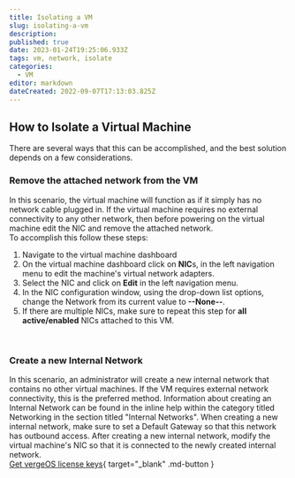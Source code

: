 ```yaml
---
title: Isolating a VM
slug: isolating-a-vm
description: 
published: true
date: 2023-01-24T19:25:06.933Z
tags: vm, network, isolate
categories:
  - VM
editor: markdown
dateCreated: 2022-09-07T17:13:03.825Z
---
```


## How to Isolate a Virtual Machine

There are several ways that this can be accomplished, and the best solution depends on a few considerations.
<br>
### Remove the attached network from the VM

In this scenario, the virtual machine will function as if it simply has no network cable plugged in.
If the virtual machine requires no external connectivity to any other network, then before powering on the virtual machine edit the NIC and remove the attached network.  
To accomplish this follow these steps:
1. Navigate to the virtual machine dashboard
1. On the virtual machine dashboard click on **NIC**s, in the left navigation menu to edit the machine's virtual network adapters.
1. Select the NIC and click on **Edit** in the left navigation menu. 
1. In the NIC configuration window, using the drop-down list options, change the Network from its current value to **--None--**.
1. If there are multiple NICs, make sure to repeat this step for **all active/enabled** NICs attached to this VM.
<br>

### Create a new Internal Network

In this scenario, an administrator will create a new internal network that contains no other virtual machines. 
If the VM requires external network connectivity, this is the preferred method.
Information about creating an Internal Network can be found in the inline help within the category titled Networking in the section titled "Internal Networks".
When creating a new internal network, make sure to set a Default Gateway so that this network has outbound access.
After creating a new internal network, modify the virtual machine's NIC so that it is connected to the newly created internal network.
<br>
[Get vergeOS license keys](https://www.verge.io/test-drive){ target="_blank" .md-button }